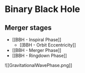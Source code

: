 # Binary Black Hole

## Merger stages

- [[BBH - Inspiral Phase]]
	- [[BBH - Orbit Eccentricity]]
- [[BBH - Merger Phase]]
- [[BBH - Ringdown Phase]]

![[GravitationalWavePhase.png]]